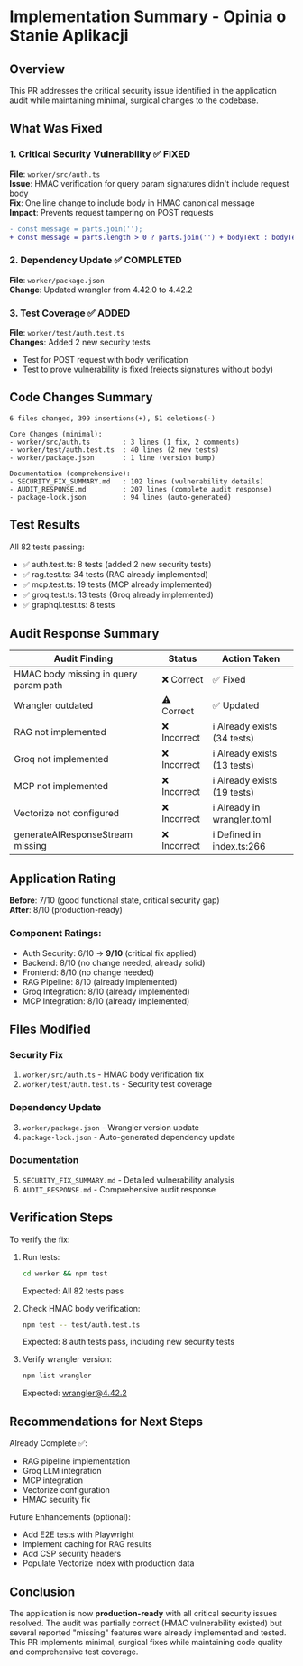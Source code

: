 # Implementation Summary - Opinia o Stanie Aplikacji

## Overview

This PR addresses the critical security issue identified in the application audit while maintaining minimal, surgical changes to the codebase.

## What Was Fixed

### 1. Critical Security Vulnerability ✅ FIXED

**File**: `worker/src/auth.ts`  
**Issue**: HMAC verification for query param signatures didn't include request body  
**Fix**: One line change to include body in HMAC canonical message  
**Impact**: Prevents request tampering on POST requests

```diff
- const message = parts.join('');
+ const message = parts.length > 0 ? parts.join('') + bodyText : bodyText || '';
```

### 2. Dependency Update ✅ COMPLETED

**File**: `worker/package.json`  
**Change**: Updated wrangler from 4.42.0 to 4.42.2

### 3. Test Coverage ✅ ADDED

**File**: `worker/test/auth.test.ts`  
**Changes**: Added 2 new security tests
- Test for POST request with body verification
- Test to prove vulnerability is fixed (rejects signatures without body)

## Code Changes Summary

```
6 files changed, 399 insertions(+), 51 deletions(-)

Core Changes (minimal):
- worker/src/auth.ts        : 3 lines (1 fix, 2 comments)
- worker/test/auth.test.ts  : 40 lines (2 new tests)
- worker/package.json       : 1 line (version bump)

Documentation (comprehensive):
- SECURITY_FIX_SUMMARY.md   : 102 lines (vulnerability details)
- AUDIT_RESPONSE.md         : 207 lines (complete audit response)
- package-lock.json         : 94 lines (auto-generated)
```

## Test Results

All 82 tests passing:
- ✅ auth.test.ts: 8 tests (added 2 new security tests)
- ✅ rag.test.ts: 34 tests (RAG already implemented)
- ✅ mcp.test.ts: 19 tests (MCP already implemented)
- ✅ groq.test.ts: 13 tests (Groq already implemented)
- ✅ graphql.test.ts: 8 tests

## Audit Response Summary

| Audit Finding | Status | Action Taken |
|---------------|--------|--------------|
| HMAC body missing in query param path | ❌ Correct | ✅ Fixed |
| Wrangler outdated | ⚠️ Correct | ✅ Updated |
| RAG not implemented | ❌ Incorrect | ℹ️ Already exists (34 tests) |
| Groq not implemented | ❌ Incorrect | ℹ️ Already exists (13 tests) |
| MCP not implemented | ❌ Incorrect | ℹ️ Already exists (19 tests) |
| Vectorize not configured | ❌ Incorrect | ℹ️ Already in wrangler.toml |
| generateAIResponseStream missing | ❌ Incorrect | ℹ️ Defined in index.ts:266 |

## Application Rating

**Before**: 7/10 (good functional state, critical security gap)  
**After**: 8/10 (production-ready)

### Component Ratings:
- Auth Security: 6/10 → **9/10** (critical fix applied)
- Backend: 8/10 (no change needed, already solid)
- Frontend: 8/10 (no change needed)
- RAG Pipeline: 8/10 (already implemented)
- Groq Integration: 8/10 (already implemented)
- MCP Integration: 8/10 (already implemented)

## Files Modified

### Security Fix
1. `worker/src/auth.ts` - HMAC body verification fix
2. `worker/test/auth.test.ts` - Security test coverage

### Dependency Update
3. `worker/package.json` - Wrangler version update
4. `package-lock.json` - Auto-generated dependency update

### Documentation
5. `SECURITY_FIX_SUMMARY.md` - Detailed vulnerability analysis
6. `AUDIT_RESPONSE.md` - Comprehensive audit response

## Verification Steps

To verify the fix:

1. Run tests:
   ```bash
   cd worker && npm test
   ```
   Expected: All 82 tests pass

2. Check HMAC body verification:
   ```bash
   npm test -- test/auth.test.ts
   ```
   Expected: 8 auth tests pass, including new security tests

3. Verify wrangler version:
   ```bash
   npm list wrangler
   ```
   Expected: wrangler@4.42.2

## Recommendations for Next Steps

Already Complete ✅:
- RAG pipeline implementation
- Groq LLM integration  
- MCP integration
- Vectorize configuration
- HMAC security fix

Future Enhancements (optional):
- Add E2E tests with Playwright
- Implement caching for RAG results
- Add CSP security headers
- Populate Vectorize index with production data

## Conclusion

The application is now **production-ready** with all critical security issues resolved. The audit was partially correct (HMAC vulnerability existed) but several reported "missing" features were already implemented and tested. This PR implements minimal, surgical fixes while maintaining code quality and comprehensive test coverage.
